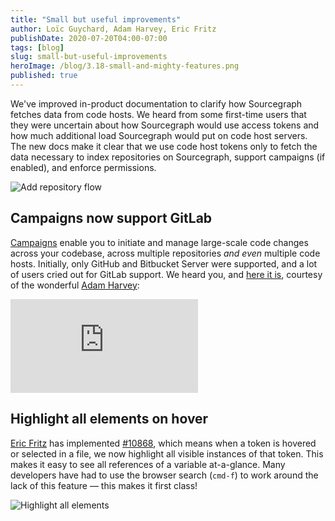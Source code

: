 ```yaml
---
title: "Small but useful improvements"
author: Loïc Guychard, Adam Harvey, Eric Fritz
publishDate: 2020-07-20T04:00-07:00
tags: [blog]
slug: small-but-useful-improvements
heroImage: /blog/3.18-small-and-mighty-features.png
published: true
---
```


We've improved in-product documentation to clarify how Sourcegraph fetches data from code hosts. We heard from some first-time users that they were uncertain about how Sourcegraph would use access tokens and how much additional load Sourcegraph would put on code host servers. The new docs make it clear that we use code host tokens only to fetch the data necessary to index repositories on Sourcegraph, support campaigns (if enabled), and enforce permissions.

![Add repository flow](https://storage.cloud.google.com/sourcegraph-assets/blog/3.18/add-repository-flow.png "Privacy feedback in Sourcegraph UI")

## Campaigns now support GitLab

[Campaigns](https://docs.sourcegraph.com/campaigns) enable you to initiate and manage large-scale code changes across your codebase, across multiple repositories _and even_ multiple code hosts. Initially, only GitHub and Bitbucket Server were supported, and a lot of users cried out for GitLab support. We heard you, and [here it is](https://github.com/sourcegraph/sourcegraph/issues/11586), courtesy of the wonderful [Adam Harvey](https://github.com/LawnGnome):

<div className="container">
  <div style={{padding:'56.25% 0 0 0', position:'relative'}}>
    <iframe src="https://www.youtube-nocookie.com/embed/KatiVJ4D3H4" style={{position:'absolute',top:0,left:0,width:'100%',height:'100%'}} frameBorder="0" webkitallowfullscreen="" mozallowfullscreen="" allowFullScreen=""></iframe>
  </div>
</div>

## Highlight all elements on hover

[Eric Fritz](https://github.com/efritz) has implemented [#10868](https://github.com/sourcegraph/sourcegraph/issues/10868), which means when a token is hovered or selected in a file, we now highlight all visible instances of that token. This makes it easy to see all references of a variable at-a-glance. Many developers have had to use the browser search (`cmd-f`) to work around the lack of this feature — this makes it first class!

![Highlight all elements](https://sourcegraphstatic.com/blog/3.18/highlight-all-elements.gif "Highlight all elements")
